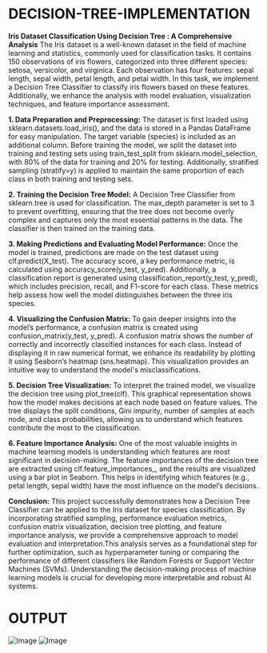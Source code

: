 # DECISION-TREE-IMPLEMENTATION

**Iris Dataset Classification Using Decision Tree : A Comprehensive Analysis**
  The Iris dataset is a well-known dataset in the field of machine learning and statistics, commonly used for classification tasks. It contains 150 observations of iris flowers, categorized into three different species: setosa, versicolor, and virginica. Each observation has four features: sepal length, sepal width, petal length, and petal width. In this task, we implement a Decision Tree Classifier to classify iris flowers based on these features. Additionally, we enhance the analysis with model evaluation, visualization techniques, and feature importance assessment.

**1. Data Preparation and Preprocessing:**
  The dataset is first loaded using sklearn.datasets.load_iris(), and the data is stored in a Pandas DataFrame for easy manipulation. The target variable (species) is included as an additional column. Before training the model, we split the dataset into training and testing sets using train_test_split from sklearn.model_selection, with 80% of the data for training and 20% for testing. Additionally, stratified sampling (stratify=y) is applied to maintain the same proportion of each class in both training and testing sets.

**2. Training the Decision Tree Model:**
  A Decision Tree Classifier from sklearn.tree is used for classification. The max_depth parameter is set to 3 to prevent overfitting, ensuring that the tree does not become overly complex and captures only the most essential patterns in the data. The classifier is then trained on the training data.

**3. Making Predictions and Evaluating Model Performance:**
  Once the model is trained, predictions are made on the test dataset using clf.predict(X_test). The accuracy score, a key performance metric, is calculated using accuracy_score(y_test, y_pred). Additionally, a classification report is generated using classification_report(y_test, y_pred), which includes precision, recall, and F1-score for each class. These metrics help assess how well the model distinguishes between the three iris species.

**4. Visualizing the Confusion Matrix:**
  To gain deeper insights into the model’s performance, a confusion matrix is created using confusion_matrix(y_test, y_pred). A confusion matrix shows the number of correctly and incorrectly classified instances for each class. Instead of displaying it in raw numerical format, we enhance its readability by plotting it using Seaborn’s heatmap (sns.heatmap). This visualization provides an intuitive way to understand the model's misclassifications.

**5. Decision Tree Visualization:**
  To interpret the trained model, we visualize the decision tree using plot_tree(clf). This graphical representation shows how the model makes decisions at each node based on feature values. The tree displays the split conditions, Gini impurity, number of samples at each node, and class probabilities, allowing us to understand which features contribute the most to the classification.

**6. Feature Importance Analysis:**
  One of the most valuable insights in machine learning models is understanding which features are most significant in decision-making. The feature importances of the decision tree are extracted using clf.feature_importances_, and the results are visualized using a bar plot in Seaborn. This helps in identifying which features (e.g., petal length, sepal width) have the most influence on the model’s decisions.

**Conclusion:**
  This project successfully demonstrates how a Decision Tree Classifier can be applied to the Iris dataset for species classification. By incorporating stratified sampling, performance evaluation metrics, confusion matrix visualization, decision tree plotting, and feature importance analysis, we provide a comprehensive approach to model evaluation and interpretation.This analysis serves as a foundational step for further optimization, such as hyperparameter tuning or comparing the performance of different classifiers like Random Forests or Support Vector Machines (SVMs). Understanding the decision-making process of machine learning models is crucial for developing more interpretable and robust AI systems.

# OUTPUT

![Image](https://github.com/user-attachments/assets/74b82659-1ca5-473e-9fa7-658300bd272e)
![Image](https://github.com/user-attachments/assets/daa738f6-e5fe-459d-93c7-5337d01bdf7e)
